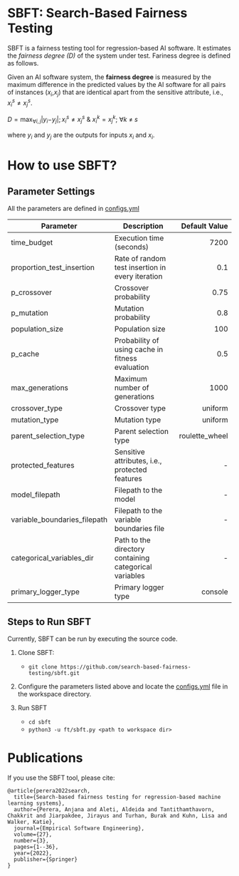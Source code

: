 # SBFT: Search-Based Fairness Testing
SBFT is a fairness testing tool for regression-based AI software. It estimates the _fairness degree (D)_ of the system under test. Fariness degree is defined as follows.

Given an AI software system, the **fairness degree** is measured by the
maximum difference in the predicted values by the AI software for all
pairs of instances (*x*<sub>*i*</sub>,*x*<sub>*j*</sub>) that are
identical apart from the sensitive attribute, i.e.,
*x*<sub>*i*</sub><sup>*s*</sup> ≠ *x*<sub>*j*</sub><sup>*s*</sup>.

*D* = max<sub>∀*i*, *j*</sub>\|*y*<sub>*i*</sub>−*y*<sub>*j*</sub>\|; *x*<sub>*i*</sub><sup>*s*</sup> ≠ *x*<sub>*j*</sub><sup>*s*</sup> & *x*<sub>*i*</sub><sup>*k*</sup> = *x*<sub>*j*</sub><sup>*k*</sup>; ∀*k* ≠ *s*

where *y*<sub>*i*</sub> and *y*<sub>*j*</sub> are the outputs for inputs *x*<sub>*i*</sub> and *x*<sub>*i*</sub>.

# How to use SBFT?

Parameter Settings
------------

All the parameters are defined in [configs.yml](https://github.com/search-based-fairness-testing/sbft/blob/5d3f9d81180bbd8ae263fc271bdd8c5de6f1a799/configs.yml)

| Parameter                 | Description                                      | Default Value  | 
|---------------------------|--------------------------------------------------|---------------:|
| time_budget               | Execution time (seconds)                         |     7200       | 
| proportion_test_insertion | Rate of random test insertion in every iteration |      0.1       |
| p_crossover               | Crossover probability                            |     0.75       |
| p_mutation                | Mutation probability                             |      0.8       | 
| population_size           | Population size                                  |      100       |
| p_cache                   | Probability of using cache in fitness evaluation |      0.5       |
| max_generations           | Maximum number of generations                    |     1000       |
| crossover_type            | Crossover type                                   |  uniform       |
| mutation_type             | Mutation type                                    |  uniform       |
| parent_selection_type     | Parent selection type                            | roulette_wheel |
| protected_features        | Sensitive attributes, i.e., protected features   |        -       |
| model_filepath            | Filepath to the model                            |        -       |
| variable_boundaries_filepath | Filepath to the variable boundaries file      |        -       |
| categorical_variables_dir    | Path to the directory containing categorical variables |        -       |
| primary_logger_type          | Primary logger type                           |   console      |

Steps to Run SBFT
------------

Currently, SBFT can be run by executing the source code.

1. Clone SBFT:

    - `git clone https://github.com/search-based-fairness-testing/sbft.git`

2. Configure the parameters listed above and locate the [configs.yml](https://github.com/search-based-fairness-testing/sbft/blob/5d3f9d81180bbd8ae263fc271bdd8c5de6f1a799/configs.yml) file in the workspace directory.

3. Run SBFT

    - `cd sbft`
    - `python3 -u ft/sbft.py <path to workspace dir>`

# Publications

If you use the SBFT tool, please cite:

```
@article{perera2022search,
  title={Search-based fairness testing for regression-based machine learning systems},
  author={Perera, Anjana and Aleti, Aldeida and Tantithamthavorn, Chakkrit and Jiarpakdee, Jirayus and Turhan, Burak and Kuhn, Lisa and Walker, Katie},
  journal={Empirical Software Engineering},
  volume={27},
  number={3},
  pages={1--36},
  year={2022},
  publisher={Springer}
}
```
